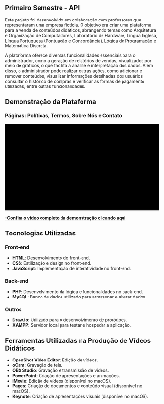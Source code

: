 ## Primeiro Semestre - API

Este projeto foi desenvolvido em colaboração com professores que representaram uma empresa fictícia. O objetivo era criar uma plataforma para a venda de conteúdos didáticos, abrangendo 
temas como Arquitetura e Organização de Computadores, Laboratório de Hardware, Língua Inglesa, Língua Portuguesa (Pontuação e Concordância), Lógica de Programação e Matemática Discreta.

A plataforma oferece diversas funcionalidades essenciais para o administrador, como a geração de relatórios de vendas, visualizados por meio de gráficos, o que facilita a análise e 
interpretação dos dados. Além disso, o administrador pode realizar outras ações, como adicionar e remover conteúdos, visualizar informações detalhadas dos usuários, consultar o histórico 
de compras e verificar as formas de pagamento utilizadas, entre outras funcionalidades.

## Demonstração da Plataforma
### Páginas: Políticas, Termos, Sobre Nós e Contato
<img src="https://github.com/deborafaria01/TG-fatec/blob/main/Gifs/termos_politica_contato.gif" alt="gif-das-paginas" style="width: 600px; height: auto;">

[**-Confira o vídeo completo da demonstração clicando aqui**](https://youtu.be/Cr8yooCzASA)

## Tecnologias Utilizadas

### Front-end
- **HTML**: Desenvolvimento do front-end.
- **CSS**: Estilização e design no front-end.
- **JavaScript**: Implementação de interatividade no front-end.

### Back-end
- **PHP**: Desenvolvimento da lógica e funcionalidades no back-end.
- **MySQL**: Banco de dados utilizado para armazenar e alterar dados.

### Outros
- **Draw.io**: Utilizado para o desenvolvimento de protótipos.
- **XAMPP**: Servidor local para testar e hospedar a aplicação.

## Ferramentas Utilizadas na Produção de Vídeos Didáticos
- **OpenShot Video Editor**: Edição de vídeos.
- **oCam**: Gravação de tela.
- **OBS Studio**: Gravação e transmissão de vídeos.
- **PowerPoint**: Criação de apresentações e animações.
- **iMovie**: Edição de vídeos (disponível no macOS).
- **Pages**: Criação de documentos e conteúdo visual (disponível no macOS).
- **Keynote**: Criação de apresentações visuais (disponível no macOS).




